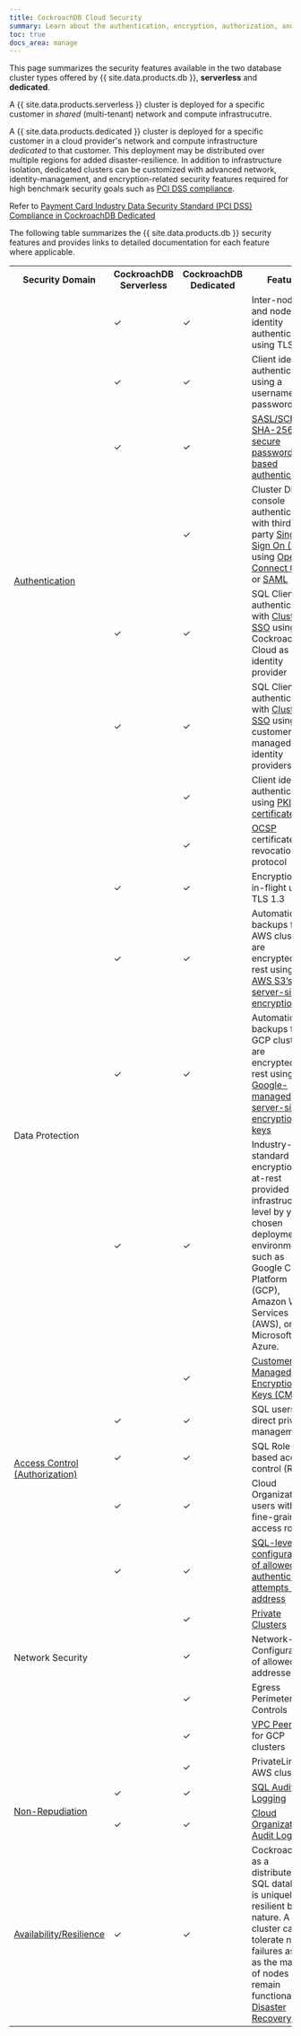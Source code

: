 ```yaml
---
title: CockroachDB Cloud Security
summary: Learn about the authentication, encryption, authorization, and audit log features for CockroachDB Cloud clusters.
toc: true
docs_area: manage
---
```


This page summarizes the security features available in the two database cluster types offered by {{ site.data.products.db }}, **serverless** and **dedicated**.

A {{ site.data.products.serverless }} cluster is deployed for a specific customer in *shared* (multi-tenant) network and compute infrastrucutre.

A {{ site.data.products.dedicated }} cluster is deployed for a specific customer in a cloud provider's network and compute infrastructure *dedicated* to that customer. This deployment may be distributed over multiple regions for added disaster-resilience. In addition to infrastructure isolation, dedicated clusters can be customized with advanced network, identity-management, and encryption-related security features required for high benchmark security goals such as [PCI DSS compliance](pci-dss.html).

Refer to [Payment Card Industry Data Security Standard (PCI DSS) Compliance in CockroachDB Dedicated](pci-dss.html)

The following table summarizes the {{ site.data.products.db }} security features and provides links to detailed documentation for each feature where applicable.

<table>
  <tr>
    <th width="120">Security Domain</th>
    <th>CockroachDB Serverless</th>
    <th>CockroachDB Dedicated</th>
    <th>Feature</th>
  </tr>
  <tr>
    <td rowspan="8"><a href="authentication.html">Authentication</a></td>
    <td>✓</td>
    <td>✓</td>
    <td>Inter-node and node identity authentication using TLS 1.3</td>
  </tr>
  <tr>
    <td>✓</td>
    <td>✓</td>
    <td>Client identity authentication using a username and password</td>
  </tr>
  <tr>
    <td>✓</td>
    <td>✓</td>
    <td><a href="../{{site.versions['stable']}}/security-reference/scram-authentication.html">SASL/SCRAM-SHA-256 secure password-based authentication</a></td>
  </tr>
  <tr>
    <td>&nbsp;</td>
    <td>✓</td>
    <td>Cluster DB console authentication with third-party <a href="../{{site.versions['stable']}}/sso-db-console.html">Single Sign On (SSO)</a> using <a href="https://openid.net/connect/">OpenID Connect OIDC</a> or <a href="https://en.wikipedia.org/wiki/Security_Assertion_Markup_Language">SAML</a></td>
  </tr>
  <tr>
    <td>✓</td>
    <td>✓</td>
    <td>SQL Client authentication with <a href="cloud-sso-sql.html">Cluster SSO</a> using CockroachDB Cloud as identity provider</td>
  </tr>
  <tr>
    <td>✓</td>
    <td>✓</td>
    <td>SQL Client authentication with <a href="../{{site.versions['stable']}}/sso-sql.html">Cluster SSO</a> using customer-managed identity providers</td>
  </tr>
  <tr>
    <td>&nbsp;</td>
    <td>✓</td>
    <td>Client identity authentication using <a href="client-certs-dedicated.html">PKI certificates</a></td>
  </tr>
  <tr>
    <td>&nbsp;</td>
    <td>✓</td>
    <td><a href="../{{site.versions['stable']}}/manage-certs-revoke-ocsp.html">OCSP</a> certificate revocation protocol</td>
  </tr>
  <tr>
  <td rowspan="5" >Data Protection</a></td>
    <td>✓</td>
    <td>✓</td>
    <td>Encryption-in-flight using TLS 1.3</td>
  </tr>
  <tr>
    <td>✓</td>
    <td>✓</td>
    <td>Automatic backups for AWS clusters are encrypted-at-rest using <a href="https://docs.aws.amazon.com/AmazonS3/latest/dev/UsingServerSideEncryption.html">AWS S3’s server-side encryption</a></td>
  </tr>
  <tr>
    <td>✓</td>
    <td>✓</td>
    <td>Automatic backups for GCP clusters are encrypted-at-rest using <a href="https://cloud.google.com/storage/docs/encryption/default-keys">Google-managed server-side encryption keys</a></td>
  </tr>
  <tr>
    <td>✓</td>
    <td>✓</td>
    <td>Industry-standard encryption-at-rest provided at the infrastructure level by your chosen deployment environment, such as Google Cloud Platform (GCP), Amazon Web Services (AWS), or Microsoft Azure.
  </tr>
  <tr>
    <td>&nbsp;</td>
    <td>✓</td>
    <td><a href="cmek.html">Customer Managed Encryption Keys (CMEK)</a>.
  </tr>
  <tr>
  <td rowspan="3" ><a href="authorization.html">Access Control (Authorization)</a></td>
    <td>✓</td>
    <td>✓</td>
    <td>SQL users with direct privilege management</td>
  </tr>
  <tr>
    <td>✓</td>
    <td>✓</td>
    <td>SQL Role-based access control (RBAC)</td>
  </tr>
  <tr>
    <td>✓</td>
    <td>✓</td>
    <td>Cloud Organization users with fine-grained access roles</td>
  </tr>
  <tr>
  <td rowspan="6">Network Security</td>
    <td>✓</td>
    <td>✓</td>
    <td><a href="authentication.html">SQL-level configuration of allowed authentication attempts by IP address</a></td>
  </tr>
  <tr>
    <td>&nbsp;</td>
    <td>✓</td>
    <td><a href="https://www.cockroachlabs.com/docs/cockroachcloud/private-clusters">Private Clusters</a></td>
  </tr>
  <tr>
    <td>&nbsp;</td>
    <td>✓</td>
    <td>Network-level Configuration of allowed IP addresses</td>
  </tr>
  <tr>
    <td>&nbsp;</td>
    <td>✓</td>
    <td>Egress Perimeter Controls</td>
  </tr>
  <tr>
    <td>&nbsp;</td>
    <td>✓</td>
    <td><a href="network-authorization.html#vpc-peering">VPC Peering</a> for GCP clusters</td>
  </tr>
  <tr>
    <td>&nbsp;</td>
    <td>✓</td>
    <td><a href="network-authorization.html#aws-privatelink"></a>PrivateLink for AWS clusters </td>
  </tr>
  <tr>
    <td rowspan="2"><a href="https://en.wikipedia.org/wiki/Non-repudiation">Non-Repudiation</a></td>
    <td>✓</td>
    <td>✓</td>
    <td><a href="../{{site.versions['stable']}}/sql-audit-logging.html">SQL Audit Logging</a></td>
  </tr>
  <tr>
    <td>✓</td>
    <td>✓</td>
    <td><a href="cloud-org-audit-logs.html">Cloud Organization Audit Logging</a></td>
  </tr>
  <tr>
    <td><a href="../{{site.versions['stable']}}/demo-fault-tolerance-and-recovery.html">Availability/Resilience</a></td>
    <td>✓</td>
    <td>✓</td>
    <td>CockroachDB, as a distributed SQL database, is uniquely resilient by nature. A cluster can tolerate node failures as long as the majority of nodes remain functional. See <a href="../{{site.versions['stable']}}/demo-fault-tolerance-and-recovery.html">Disaster Recovery.</a></td>
  </tr>
</table>

